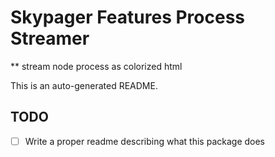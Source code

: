 # Skypager Features Process Streamer

** stream node process as colorized html

This is an auto-generated README.

## TODO
 - [ ] Write a proper readme describing what this package does